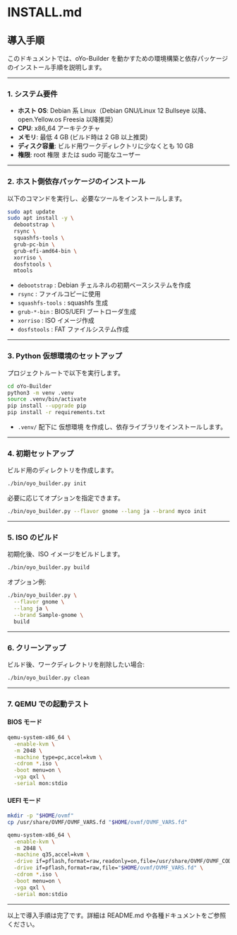 # INSTALL.md

## 導入手順

このドキュメントでは、oYo-Builder を動かすための環境構築と依存パッケージのインストール手順を説明します。

---

### 1. システム要件

- **ホスト OS**: Debian 系 Linux（Debian GNU/Linux 12 Bullseye 以降、open.Yellow.os Freesia 以降推奨）  
- **CPU**: x86_64 アーキテクチャ  
- **メモリ**: 最低 4 GB (ビルド時は 2 GB 以上推奨)  
- **ディスク容量**: ビルド用ワークディレクトリに少なくとも 10 GB  
- **権限**: root 権限 または sudo 可能なユーザー

---

### 2. ホスト側依存パッケージのインストール

以下のコマンドを実行し、必要なツールをインストールします。

```bash
sudo apt update
sudo apt install -y \
  debootstrap \
  rsync \
  squashfs-tools \
  grub-pc-bin \
  grub-efi-amd64-bin \
  xorriso \
  dosfstools \
  mtools
```

- `debootstrap` : Debian チェルネルの初期ベースシステムを作成  
- `rsync`       : ファイルコピーに使用  
- `squashfs-tools` : squashfs 生成  
- `grub-*-bin`  : BIOS/UEFI ブートローダ生成  
- `xorriso`     : ISO イメージ作成  
- `dosfstools`  : FAT ファイルシステム作成

---

### 3. Python 仮想環境のセットアップ

プロジェクトルートで以下を実行します。

```bash
cd oYo-Builder
python3 -m venv .venv
source .venv/bin/activate
pip install --upgrade pip
pip install -r requirements.txt
```

- `.venv/` 配下に 仮想環境 を作成し、依存ライブラリをインストールします。

---

### 4. 初期セットアップ

ビルド用のディレクトリを作成します。

```bash
./bin/oyo_builder.py init
```

必要に応じてオプションを指定できます。

```bash
./bin/oyo_builder.py --flavor gnome --lang ja --brand myco init
```

---

### 5. ISO のビルド

初期化後、ISO イメージをビルドします。

```bash
./bin/oyo_builder.py build
```

オプション例:

```bash
./bin/oyo_builder.py \
  --flavor gnome \
  --lang ja \
  --brand Sample-gnome \
  build
```

---

### 6. クリーンアップ

ビルド後、ワークディレクトリを削除したい場合:

```bash
./bin/oyo_builder.py clean
```

---

### 7. QEMU での起動テスト

#### BIOS モード
```bash
qemu-system-x86_64 \
  -enable-kvm \
  -m 2048 \
  -machine type=pc,accel=kvm \
  -cdrom *.iso \
  -boot menu=on \
  -vga qxl \
  -serial mon:stdio
```

#### UEFI モード
```bash
mkdir -p "$HOME/ovmf"
cp /usr/share/OVMF/OVMF_VARS.fd "$HOME/ovmf/OVMF_VARS.fd"

qemu-system-x86_64 \
  -enable-kvm \
  -m 2048 \
  -machine q35,accel=kvm \
  -drive if=pflash,format=raw,readonly=on,file=/usr/share/OVMF/OVMF_CODE.fd \
  -drive if=pflash,format=raw,file="$HOME/ovmf/OVMF_VARS.fd" \
  -cdrom *.iso \
  -boot menu=on \
  -vga qxl \
  -serial mon:stdio
```

---

以上で導入手順は完了です。詳細は README.md や各種ドキュメントをご参照ください。
